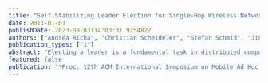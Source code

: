 ```yaml
---
title: "Self-Stabilizing Leader Election for Single-Hop Wireless Networks Despite Jamming"
date: 2011-01-01
publishDate: 2023-08-03T14:03:31.925482Z
authors: ["Andréa Richa", "Christian Scheideler", "Stefan Schmid", "Jin Zhang"]
publication_types: ["1"]
abstract: "Electing a leader is a fundamental task in distributed computations. Many coordination problems, such as the access to a shared resource, and the resulting inefficiencies, can be avoided by relying on a leader. This paper presents SELECT, a leader election protocol for wireless networks where nodes communicate over a shared medium. SELECT is very robust in two respects. First, the protocol is self-stabilizing in the sense that it converges to a correct solution from any possible initial network state (e.g., where no or multiple nodes consider themselves a leader). This is an appealing property, especially for dynamic networks. Second, the described protocol is resilient against a powerful reactive jammer that blocks a significant fraction of all communication rounds. The reactive model is general and of interest beyond jamming (e.g., in the context of co-existing networks). The paper also reports on experimental results obtained from our simulation framework which allows us to study convergence behavior under different types of adversarial jammers."
featured: false
publication: "*Proc. 12th ACM International Symposium on Mobile Ad Hoc Networking and Computing (MobiHoc)*"
---
```


